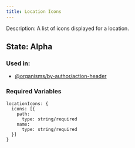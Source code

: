 ```yaml
---
title: Location Icons
---
```

Description: A list of icons displayed for a location.
## State: Alpha

### Used in:
- [@organisms/by-author/action-header](/?p=organisms-action-header)

### Required Variables
~~~
locationIcons: {
  icons: [{
    path:
      type: string/required
    name:
      type: string/required
  }]
}
~~~
